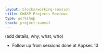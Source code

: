 ```yaml
---
layout: blocks/working-session
title: OWASP Projects Reviews
type: workshop
track: project-summit
---
```


(add details, why, what, who)

- Follow up from sessions done at Appsec 13 